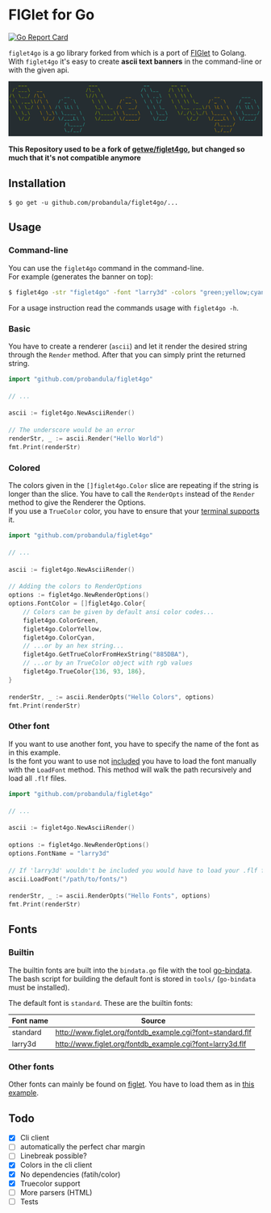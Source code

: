 # FIGlet for Go

[![Go Report Card](https://goreportcard.com/badge/github.com/probandula/figlet4go)](https://goreportcard.com/report/github.com/probandula/figlet4go)

`figlet4go` is a go library forked from  which is a port of [FIGlet](http://www.figlet.org/) to Golang.  
With `figlet4go` it's easy to create **ascii text banners** in the command-line or with the given api.

![screenshot](./screenshot/figlet4go.png)


**This Repository used to be a fork of [getwe/figlet4go](https://github.com/getwe/figlet4go), but changed so much that it's not compatible anymore**

## Installation

```
$ go get -u github.com/probandula/figlet4go/...
```

## Usage

### Command-line
You can use the `figlet4go` command in the command-line.  
For example (generates the banner on top):
```bash
$ figlet4go -str "figlet4go" -font "larry3d" -colors "green;yellow;cyan"
```
For a usage instruction read the commands usage with `figlet4go -h`.

### Basic
You have to create a renderer (`ascii`) and let it render the desired string through the `Render` method. After that you can simply print the returned string.
```go
import "github.com/probandula/figlet4go"

// ...

ascii := figlet4go.NewAsciiRender()

// The underscore would be an error
renderStr, _ := ascii.Render("Hello World")
fmt.Print(renderStr)
```

### Colored
The colors given in the `[]figlet4go.Color` slice are repeating if the string is longer than the slice. You have to call the `RenderOpts` instead of the `Render` method to give the Renderer the Options.  
If you use a `TrueColor` color, you have to ensure that your [terminal supports](https://gist.github.com/XVilka/8346728/) it.
```go
import "github.com/probandula/figlet4go"

// ...

ascii := figlet4go.NewAsciiRender()

// Adding the colors to RenderOptions
options := figlet4go.NewRenderOptions()
options.FontColor = []figlet4go.Color{
	// Colors can be given by default ansi color codes...
	figlet4go.ColorGreen,
	figlet4go.ColorYellow,
	figlet4go.ColorCyan,
	// ...or by an hex string...
	figlet4go.GetTrueColorFromHexString("885DBA"),
	// ...or by an TrueColor object with rgb values
	figlet4go.TrueColor{136, 93, 186},
}

renderStr, _ := ascii.RenderOpts("Hello Colors", options)
fmt.Print(renderStr)
```

### Other font
If you want to use another font, you have to specify the name of the font as in this example.  
Is the font you want to use not [included](#builtin) you have to load the font manually with the `LoadFont` method. This method will walk the path recursively and load all `.flf` files.
```go
import "github.com/probandula/figlet4go"

// ...

ascii := figlet4go.NewAsciiRender()

options := figlet4go.NewRenderOptions()
options.FontName = "larry3d"

// If 'larry3d' wouldn't be included you would have to load your .flf files like that:
ascii.LoadFont("/path/to/fonts/")

renderStr, _ := ascii.RenderOpts("Hello Fonts", options)
fmt.Print(renderStr)
```

## Fonts

### Builtin
The builtin fonts are built into the `bindata.go` file with the tool [go-bindata](https://github.com/jteeuwen/go-bindata).  
The bash script for building the default font is stored in `tools/` (`go-bindata` must be installed).

The default font is `standard`. These are the builtin fonts:

| Font name | Source                                                     |
| --------- | ------                                                     |
| standard  | http://www.figlet.org/fontdb_example.cgi?font=standard.flf |
| larry3d   | http://www.figlet.org/fontdb_example.cgi?font=larry3d.flf  |

### Other fonts
Other fonts can mainly be found on [figlet](http://www.figlet.org). You have to load them as in [this example](#other-font).

## Todo
- [x] Cli client
- [ ] automatically the perfect char margin
- [ ] Linebreak possible?
- [x] Colors in the cli client
- [x] No dependencies (fatih/color)
- [x] Truecolor support
- [ ] More parsers (HTML)
- [ ] Tests
